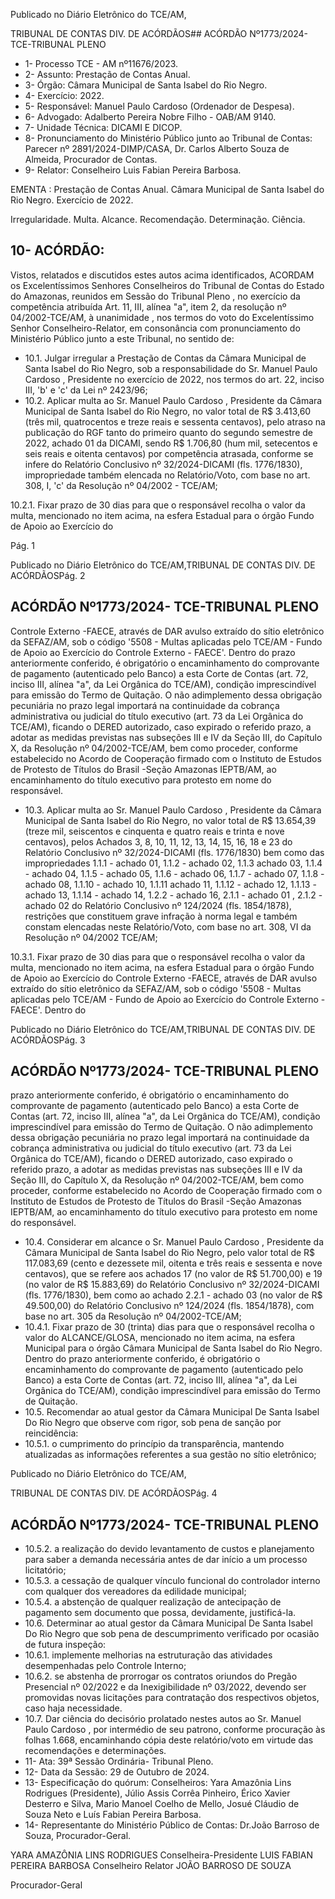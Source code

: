 Publicado  no  Diário  Eletrônico do TCE/AM,

TRIBUNAL DE CONTAS DIV. DE ACÓRDÃOS## ACÓRDÃO Nº1773/2024- TCE-TRIBUNAL PLENO

- 1- Processo TCE - AM nº11676/2023.
- 2- Assunto: Prestação de Contas Anual.
- 3- Órgão: Câmara Municipal de Santa Isabel do Rio Negro.
- 4- Exercício: 2022.
- 5- Responsável: Manuel Paulo Cardoso (Ordenador de Despesa).
- 6- Advogado: Adalberto Pereira Nobre Filho - OAB/AM 9140.
- 7- Unidade Técnica: DICAMI E DICOP.
- 8- Pronunciamento  do  Ministério  Público  junto  ao  Tribunal  de  Contas: Parecer  nº 2891/2024-DIMP/CASA, Dr. Carlos Alberto Souza de Almeida, Procurador de Contas.
- 9- Relator: Conselheiro Luis Fabian Pereira Barbosa.

EMENTA : Prestação  de  Contas  Anual. Câmara Municipal  de  Santa  Isabel  do  Rio  Negro.  Exercício de 2022.

Irregularidade. Multa. Alcance. Recomendação. Determinação. Ciência.

## 10-  ACÓRDÃO:

Vistos, relatados e discutidos estes autos acima identificados, ACORDAM os Excelentíssimos Senhores Conselheiros do Tribunal de Contas do Estado do Amazonas, reunidos em Sessão do Tribunal Pleno , no exercício da competência atribuída Art. 11, III, alínea "a", item 2, da resolução nº 04/2002-TCE/AM, à unanimidade , nos termos do voto do  Excelentíssimo  Senhor  Conselheiro-Relator, em  consonância com  pronunciamento do Ministério Público junto a este Tribunal, no sentido de:

- 10.1. Julgar irregular a Prestação de Contas da Câmara Municipal de Santa Isabel  do  Rio  Negro,  sob  a  responsabilidade  do  Sr. Manuel  Paulo Cardoso ,  Presidente  no  exercício  de  2022,  nos  termos  do  art.  22, inciso III, 'b' e 'c' da Lei nº 2423/96;
- 10.2. Aplicar multa ao Sr. Manuel Paulo Cardoso ,  Presidente da Câmara Municipal de Santa Isabel do Rio Negro, no valor total de R$ 3.413,60 (três mil, quatrocentos e treze reais e sessenta centavos), pelo atraso na publicação do RGF tanto do primeiro quanto do segundo semestre de  2022,  achado  01  da  DICAMI,  sendo R$  1.706,80 (hum  mil, setecentos e seis reais e oitenta centavos) por competência atrasada, conforme  se  infere  do  Relatório  Conclusivo  nº  32/2024-DICAMI  (fls. 1776/1830),  impropriedade  também  elencada  no  Relatório/Voto,  com base no art. 308, I, 'c' da Resolução nº 04/2002 - TCE/AM;

10.2.1. Fixar prazo de 30 dias para que o responsável recolha o valor  da  multa,  mencionado  no  item  acima,  na  esfera Estadual  para  o  órgão  Fundo  de  Apoio  ao  Exercício  do

Pág. 1

Publicado  no  Diário  Eletrônico do TCE/AM,TRIBUNAL DE CONTAS DIV. DE ACÓRDÃOSPág. 2

## ACÓRDÃO Nº1773/2024- TCE-TRIBUNAL PLENO

Controle Externo -FAECE,  através de DAR  avulso extraído  do  sítio  eletrônico  da  SEFAZ/AM,  sob  o  código '5508 - Multas aplicadas pelo TCE/AM - Fundo de Apoio ao  Exercício  do  Controle  Externo  -  FAECE'.  Dentro  do prazo anteriormente conferido, é obrigatório o encaminhamento do comprovante de pagamento (autenticado pelo Banco) a esta Corte de Contas (art. 72, inciso III, alínea "a", da Lei Orgânica do TCE/AM), condição imprescindível para emissão do Termo de Quitação. O não adimplemento dessa obrigação pecuniária  no  prazo  legal  importará  na  continuidade  da cobrança administrativa ou judicial do título executivo (art. 73  da  Lei Orgânica  do  TCE/AM),  ficando  o  DERED autorizado,  caso  expirado  o  referido  prazo,  a  adotar  as medidas previstas nas subseções III e IV da Seção III, do Capítulo X, da Resolução nº 04/2002-TCE/AM, bem como proceder, conforme estabelecido no Acordo de Cooperação firmado com  o Instituto de Estudos de Protesto de Títulos do Brasil -Seção Amazonas  IEPTB/AM,  ao  encaminhamento  do  título  executivo  para protesto em nome do responsável.

- 10.3. Aplicar multa ao Sr. Manuel Paulo Cardoso ,  Presidente da Câmara Municipal de Santa Isabel do Rio Negro, no valor total de R$ 13.654,39 (treze  mil,  seiscentos  e  cinquenta  e  quatro  reais  e  trinta  e  nove centavos), pelos Achados 3, 8, 10, 11, 12, 13, 14, 15, 16, 18 e 23 do Relatório  Conclusivo  nº  32/2024-DICAMI  (fls.  1776/1830)  bem  como das  impropriedades  1.1.1  -  achado  01,  1.1.2  -  achado  02,  1.1.3  achado 03, 1.1.4 - achado 04, 1.1.5 - achado 05, 1.1.6 - achado 06, 1.1.7  -  achado  07,  1.1.8  -  achado  08,  1.1.10  -  achado  10,  1.1.11  achado 11, 1.1.12 - achado 12, 1.1.13 - achado 13, 1.1.14 - achado 14, 1.2.2 -  achado 16, 2.1.1 - achado 01 , 2.1.2 -  achado 02 do Relatório Conclusivo  nº  124/2024  (fls.  1854/1878),  restrições  que  constituem grave  infração  à  norma  legal  e  também  constam  elencadas  neste Relatório/Voto,  com  base  no  art.  308,  VI  da  Resolução  nº  04/2002  TCE/AM;

10.3.1. Fixar prazo de 30 dias para que o responsável recolha o valor  da  multa,  mencionado  no  item  acima,  na  esfera Estadual  para  o  órgão  Fundo  de  Apoio  ao  Exercício  do Controle Externo -FAECE,  através de DAR  avulso extraído  do  sítio  eletrônico  da  SEFAZ/AM,  sob  o  código '5508 - Multas aplicadas pelo TCE/AM - Fundo de Apoio ao  Exercício  do  Controle  Externo  -  FAECE'.  Dentro  do

Publicado  no  Diário  Eletrônico do TCE/AM,TRIBUNAL DE CONTAS DIV. DE ACÓRDÃOSPág. 3

## ACÓRDÃO Nº1773/2024- TCE-TRIBUNAL PLENO

prazo anteriormente conferido, é obrigatório o encaminhamento do comprovante de pagamento (autenticado pelo Banco) a esta Corte de Contas (art. 72, inciso III, alínea "a", da Lei Orgânica do TCE/AM), condição imprescindível para emissão do Termo de Quitação. O não adimplemento dessa obrigação pecuniária  no  prazo  legal  importará  na  continuidade  da cobrança administrativa ou judicial do título executivo (art. 73  da  Lei Orgânica  do  TCE/AM),  ficando  o  DERED autorizado,  caso  expirado  o  referido  prazo,  a  adotar  as medidas previstas nas subseções III e IV da Seção III, do Capítulo X, da Resolução nº 04/2002-TCE/AM, bem como proceder, conforme estabelecido no Acordo de Cooperação firmado com  o Instituto de Estudos de Protesto de Títulos do Brasil -Seção Amazonas  IEPTB/AM,  ao  encaminhamento  do  título  executivo  para protesto em nome do responsável.

- 10.4. Considerar em alcance o Sr. Manuel Paulo Cardoso , Presidente da Câmara Municipal de Santa Isabel do Rio Negro, pelo valor total de R$ 117.083,69 (cento  e  dezessete  mil,  oitenta  e  três  reais  e  sessenta  e nove  centavos),  que  se  refere  aos  achados  17  (no  valor  de  R$ 51.700,00) e 19 (no valor de R$ 15.883,69) do Relatório Conclusivo nº 32/2024-DICAMI (fls. 1776/1830), bem como ao achado 2.2.1 - achado 03 (no valor de R$ 49.500,00) do Relatório Conclusivo nº 124/2024 (fls. 1854/1878), com base no art. 305 da Resolução nº 04/2002-TCE/AM;
- 10.4.1. Fixar  prazo  de  30  (trinta)  dias  para  que  o  responsável recolha o valor do ALCANCE/GLOSA, mencionado no item acima, na esfera Municipal para o órgão Câmara Municipal de Santa Isabel do Rio Negro. Dentro do prazo anteriormente  conferido,  é  obrigatório  o  encaminhamento do comprovante de pagamento (autenticado pelo Banco) a esta Corte de Contas (art. 72, inciso III, alínea "a", da Lei Orgânica do TCE/AM), condição imprescindível para emissão do Termo de Quitação.
- 10.5. Recomendar ao atual gestor da Câmara Municipal De Santa Isabel Do Rio Negro que observe com rigor, sob pena de sanção por reincidência:
- 10.5.1. o  cumprimento  do  princípio  da  transparência,  mantendo atualizadas  as  informações  referentes  a  sua  gestão  no sítio eletrônico;

Publicado  no  Diário  Eletrônico do TCE/AM,

TRIBUNAL DE CONTAS DIV. DE ACÓRDÃOSPág. 4

## ACÓRDÃO Nº1773/2024- TCE-TRIBUNAL PLENO

- 10.5.2. a realização do devido levantamento de custos e planejamento para saber a demanda necessária antes de dar início a um processo licitatório;
- 10.5.3. a  cessação de qualquer vínculo funcional do controlador interno com qualquer dos vereadores da edilidade municipal;
- 10.5.4. a  abstenção  de  qualquer  realização  de  antecipação  de pagamento  sem  documento  que  possa,  devidamente, justificá-la.
- 10.6. Determinar ao atual gestor da Câmara Municipal De Santa Isabel Do Rio Negro que sob pena de descumprimento verificado por ocasião de futura inspeção:
- 10.6.1. implemente melhorias na estruturação das atividades desempenhadas pelo Controle Interno;
- 10.6.2. se abstenha de prorrogar os contratos oriundos do Pregão Presencial  nº  02/2022  e  da  Inexigibilidade  nº  03/2022, devendo ser promovidas novas licitações para contratação dos respectivos objetos, caso haja necessidade.
- 10.7. Dar ciência do decisório prolatado nestes autos ao Sr. Manuel Paulo Cardoso , por  intermédio  de  seu  patrono,  conforme  procuração  às folhas 1.668, encaminhando cópia deste relatório/voto em virtude das recomendações e determinações.
- 11-  Ata: 39ª Sessão Ordinária- Tribunal Pleno.
- 12-  Data da Sessão: 29 de Outubro de 2024.
- 13-  Especificação do quórum: Conselheiros: Yara Amazônia Lins Rodrigues (Presidente), Júlio Assis Corrêa Pinheiro, Érico Xavier Desterro e Silva, Mario Manoel Coelho de Mello, Josué Cláudio de Souza Neto e Luís Fabian Pereira Barbosa.
- 14-  Representante  do  Ministério  Público  de  Contas: Dr.João  Barroso  de  Souza, Procurador-Geral.

YARA AMAZÔNIA LINS RODRIGUES Conselheira-Presidente LUIS FABIAN PEREIRA BARBOSA Conselheiro Relator JOÃO BARROSO DE SOUZA

Procurador-Geral